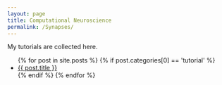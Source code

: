 ```yaml
---
layout: page
title: Computational Neuroscience
permalink: /Synapses/
---
```


My tutorials are collected here.  

<ul>
  {% for post in site.posts %}
    {% if post.categories[0] == 'tutorial' %}
      <li>
        <a href="{{ post.url }}">{{ post.title }}</a>
      </li>
    {% endif %}
  {% endfor %}
</ul>